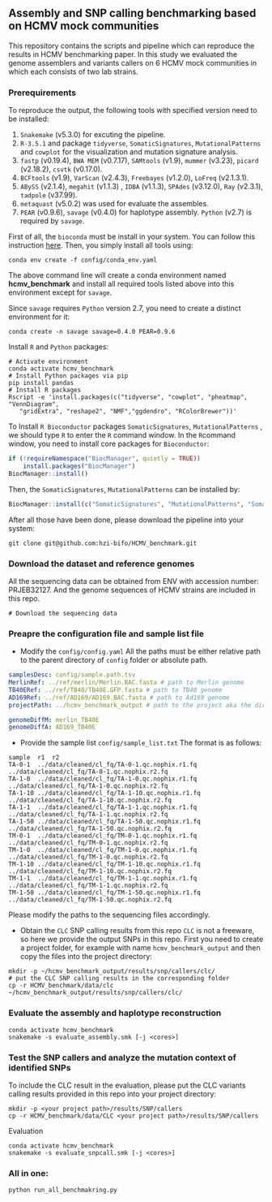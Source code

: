 ## Assembly and SNP calling benchmarking based on HCMV mock communities

This repository contains the scripts and pipeline which can reproduce the results in HCMV benchmarking paper. In this study we evaluated the genome assemblers and variants callers on 6 HCMV mock communities in which each consists of two lab strains. 

### Prerequirements

To reproduce the output, the following tools with specified version need to be installed:

1. `Snakemake` (v5.3.0) for excuting the pipeline.
2. `R-3.5.1` and package `tidyverse`, `SomaticSignatures`, `MutationalPatterns` and `cowplot` for the visualization and mutation signature analysis.
3. `fastp` (v0.19.4), `BWA MEM` (v0.7.17), `SAMtools` (v1.9), `mummer` (v3.23), `picard` (v2.18.2), `csvtk` (v0.17.0).
4. `BCFtools` (v1.9), `VarScan` (v2.4.3), `Freebayes` (v1.2.0), `LoFreq` (v2.1.3.1).
5. `ABySS` (v2.1.4), `megahit` (v1.1.3) , `IDBA` (v1.1.3), `SPAdes` (v3.12.0), `Ray` (v2.3.1), `tadpole` (v37.99).
6. `metaquast` (v5.0.2) was used for evaluate the assembles.
7. `PEAR` (v0.9.6), `savage` (v0.4.0) for haplotype assembly. `Python` (v2.7) is required by `savage`.



First of all, the `bioconda` must be install in your system. You can follow this instruction [here](https://bioconda.github.io). Then, you simply install all tools using:

```shell
conda env create -f config/conda_env.yaml
```

The above command line will create a conda environment named **hcmv_benchmark** and install all required tools listed above into this environment except for `savage`.

Since `savage` requires `Python` version 2.7, you need to create a distinct environment for it:

```shell
conda create -n savage savage=0.4.0 PEAR=0.9.6
```

Install `R` and `Python` packages:

```shell
# Activate environment
conda activate hcmv_benchmark
# Install Python packages via pip
pip install pandas
# Install R packages 
Rscript -e 'install.packages(c("tidyverse", "cowplot", "pheatmap", "VennDiagram", 
   "gridExtra", "reshape2", "NMF","ggdendro", "RColorBrewer"))'
```

To Install `R Bioconductor` packages `SomaticSignatures`, `MutationalPatterns` , we should type `R` to enter the `R` command window. In the `R`command window, you need to install core packages for `Bioconductor`:

```R
if (!requireNamespace("BiocManager", quietly = TRUE))
    install.packages("BiocManager")
BiocManager::install()
```

Then, the `SomaticSignatures`, `MutationalPatterns` can be installed by:

```R
BiocManager::install(c("SomaticSignatures", "MutationalPatterns", "SomaticCancerAlterations"))
```



After all those have been done, please download the pipeline into your system:

```shell
git clone git@github.com:hzi-bifo/HCMV_benchmark.git
```

### Download the dataset and reference genomes
All the sequencing data can be obtained from ENV with accession number: PRJEB32127. And the genome sequences of HCMV strains are included in this repo.
```shell
# Download the sequencing data
```


### Preapre the configuration file and sample list file

- Modify the `config/config.yaml`
All the paths must be either relative path to the parent directory of `config` folder or absolute path.

```yaml
samplesDesc: config/sample.path.tsv
MerlinRef: ../ref/merlin/Merlin.BAC.fasta # path to Merlin genome
TB40ERef: ../ref/TB40/TB40E.GFP.fasta # path to TB40 genome
AD169Ref: ../ref/AD169/AD169.BAC.fasta # path to Ad169 genome
projectPath: ../hcmv_benchmark_output # path to the project aka the directory for the outputs

genomeDiffM: merlin_TB40E
genomeDiffA: AD169_TB40E

```

- Provide the sample list `config/sample_list.txt`
The format is as follows:
```tsv
sample	r1	r2
TA-0-1	../data/cleaned/cl_fq/TA-0-1.qc.nophix.r1.fq	../data/cleaned/cl_fq/TA-0-1.qc.nophix.r2.fq
TA-1-0	../data/cleaned/cl_fq/TA-1-0.qc.nophix.r1.fq	../data/cleaned/cl_fq/TA-1-0.qc.nophix.r2.fq
TA-1-10	../data/cleaned/cl_fq/TA-1-10.qc.nophix.r1.fq	../data/cleaned/cl_fq/TA-1-10.qc.nophix.r2.fq
TA-1-1	../data/cleaned/cl_fq/TA-1-1.qc.nophix.r1.fq	../data/cleaned/cl_fq/TA-1-1.qc.nophix.r2.fq
TA-1-50	../data/cleaned/cl_fq/TA-1-50.qc.nophix.r1.fq	../data/cleaned/cl_fq/TA-1-50.qc.nophix.r2.fq
TM-0-1	../data/cleaned/cl_fq/TM-0-1.qc.nophix.r1.fq	../data/cleaned/cl_fq/TM-0-1.qc.nophix.r2.fq
TM-1-0	../data/cleaned/cl_fq/TM-1-0.qc.nophix.r1.fq	../data/cleaned/cl_fq/TM-1-0.qc.nophix.r2.fq
TM-1-10	../data/cleaned/cl_fq/TM-1-10.qc.nophix.r1.fq	../data/cleaned/cl_fq/TM-1-10.qc.nophix.r2.fq
TM-1-1	../data/cleaned/cl_fq/TM-1-1.qc.nophix.r1.fq	../data/cleaned/cl_fq/TM-1-1.qc.nophix.r2.fq
TM-1-50	../data/cleaned/cl_fq/TM-1-50.qc.nophix.r1.fq	../data/cleaned/cl_fq/TM-1-50.qc.nophix.r2.fq
```
Please modify the paths to the sequencing files accordingly.

- Obtain the `CLC` SNP calling results from this repo 
`CLC` is not a freeware, so here we provide the output SNPs in this repo. First you need to create a project folder, for example with name `hcmv_benchmark_output` and then copy the files into the project directory:

```shell
mkdir -p ~/hcmv_benchmark_output/results/snp/callers/clc/
# put the CLC SNP calling results in the corresponding folder
cp -r HCMV_benchmark/data/clc ~/hcmv_benchmark_output/results/snp/callers/clc/
```

### Evaluate the assembly and haplotype reconstruction
```shell
conda activate hcmv_benchmark
snakemake -s evaluate_assembly.smk [-j <cores>]
```

### Test the SNP callers and analyze the mutation context of identified SNPs
To include the CLC result in the evaluation, please put the CLC variants calling results provided in this repo into your project directory:
```shell
mkdir -p <your project path>/results/SNP/callers
cp -r HCMV_benchmark/data/CLC <your project path>/results/SNP/callers
```
Evaluation
```shell
conda activate hcmv_benchmark
snakemake -s evaluate_snpcall.smk [-j <cores>]
```

### All in one:
```shell
python run_all_benchmakring.py
```
